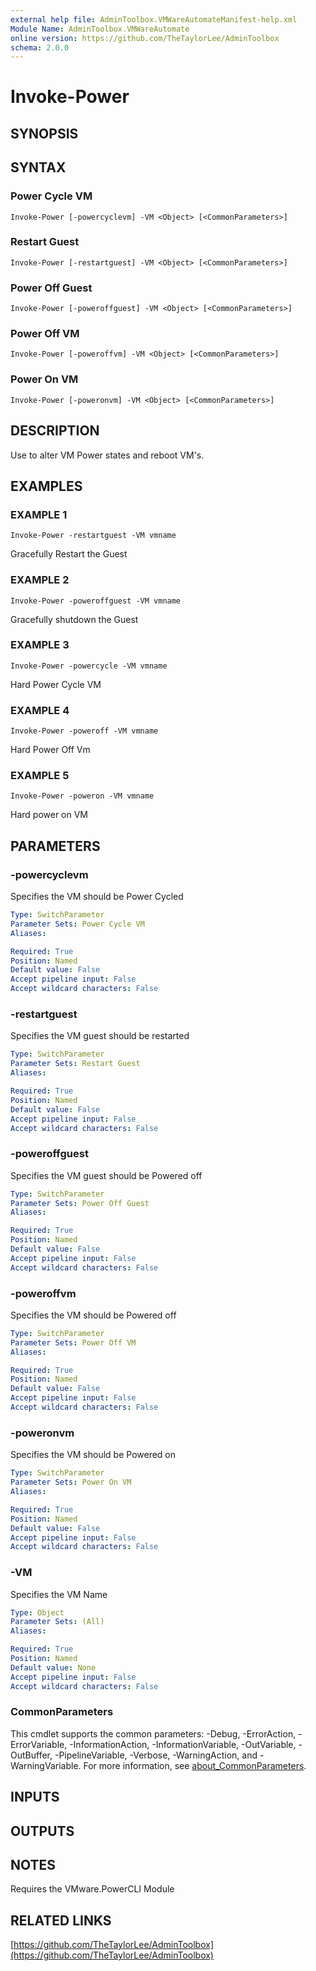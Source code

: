 ```yaml
---
external help file: AdminToolbox.VMWareAutomateManifest-help.xml
Module Name: AdminToolbox.VMWareAutomate
online version: https://github.com/TheTaylorLee/AdminToolbox
schema: 2.0.0
---
```


# Invoke-Power

## SYNOPSIS

## SYNTAX

### Power Cycle VM
```
Invoke-Power [-powercyclevm] -VM <Object> [<CommonParameters>]
```

### Restart Guest
```
Invoke-Power [-restartguest] -VM <Object> [<CommonParameters>]
```

### Power Off Guest
```
Invoke-Power [-poweroffguest] -VM <Object> [<CommonParameters>]
```

### Power Off VM
```
Invoke-Power [-poweroffvm] -VM <Object> [<CommonParameters>]
```

### Power On VM
```
Invoke-Power [-poweronvm] -VM <Object> [<CommonParameters>]
```

## DESCRIPTION
Use to alter VM Power states and reboot VM's.

## EXAMPLES

### EXAMPLE 1
```
Invoke-Power -restartguest -VM vmname
```

Gracefully Restart the Guest

### EXAMPLE 2
```
Invoke-Power -poweroffguest -VM vmname
```

Gracefully shutdown the Guest

### EXAMPLE 3
```
Invoke-Power -powercycle -VM vmname
```

Hard Power Cycle VM

### EXAMPLE 4
```
Invoke-Power -poweroff -VM vmname
```

Hard Power Off Vm

### EXAMPLE 5
```
Invoke-Power -poweron -VM vmname
```

Hard power on VM

## PARAMETERS

### -powercyclevm
Specifies the VM should be Power Cycled

```yaml
Type: SwitchParameter
Parameter Sets: Power Cycle VM
Aliases:

Required: True
Position: Named
Default value: False
Accept pipeline input: False
Accept wildcard characters: False
```

### -restartguest
Specifies the VM guest should be restarted

```yaml
Type: SwitchParameter
Parameter Sets: Restart Guest
Aliases:

Required: True
Position: Named
Default value: False
Accept pipeline input: False
Accept wildcard characters: False
```

### -poweroffguest
Specifies the VM guest should be Powered off

```yaml
Type: SwitchParameter
Parameter Sets: Power Off Guest
Aliases:

Required: True
Position: Named
Default value: False
Accept pipeline input: False
Accept wildcard characters: False
```

### -poweroffvm
Specifies the VM should be Powered off

```yaml
Type: SwitchParameter
Parameter Sets: Power Off VM
Aliases:

Required: True
Position: Named
Default value: False
Accept pipeline input: False
Accept wildcard characters: False
```

### -poweronvm
Specifies the VM should be Powered on

```yaml
Type: SwitchParameter
Parameter Sets: Power On VM
Aliases:

Required: True
Position: Named
Default value: False
Accept pipeline input: False
Accept wildcard characters: False
```

### -VM
Specifies the VM Name

```yaml
Type: Object
Parameter Sets: (All)
Aliases:

Required: True
Position: Named
Default value: None
Accept pipeline input: False
Accept wildcard characters: False
```

### CommonParameters
This cmdlet supports the common parameters: -Debug, -ErrorAction, -ErrorVariable, -InformationAction, -InformationVariable, -OutVariable, -OutBuffer, -PipelineVariable, -Verbose, -WarningAction, and -WarningVariable. For more information, see [about_CommonParameters](http://go.microsoft.com/fwlink/?LinkID=113216).

## INPUTS

## OUTPUTS

## NOTES
Requires the VMware.PowerCLI Module

## RELATED LINKS

[https://github.com/TheTaylorLee/AdminToolbox](https://github.com/TheTaylorLee/AdminToolbox)

